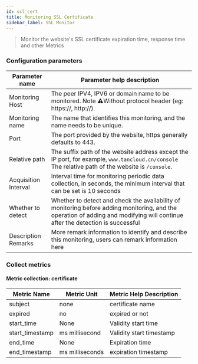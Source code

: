 ```yaml
---
id: ssl_cert  
title: Monitoring SSL Certificate      
sidebar_label: SSL Monitor  
---
```


> Monitor the website's SSL certificate expiration time, response time and other Metrics

### Configuration parameters

| Parameter name | Parameter help description |
| ----------- | ----------- |
| Monitoring Host | The peer IPV4, IPV6 or domain name to be monitored. Note ⚠️Without protocol header (eg: https://, http://). |
| Monitoring name | The name that identifies this monitoring, and the name needs to be unique. |
| Port | The port provided by the website, https generally defaults to 443. |
| Relative path | The suffix path of the website address except the IP port, for example, `www.tancloud.cn/console` The relative path of the website is `/console`. |
| Acquisition Interval | Interval time for monitoring periodic data collection, in seconds, the minimum interval that can be set is 10 seconds |
| Whether to detect | Whether to detect and check the availability of monitoring before adding monitoring, and the operation of adding and modifying will continue after the detection is successful |
| Description Remarks | More remark information to identify and describe this monitoring, users can remark information here |

### Collect metrics

#### Metric collection: certificate

| Metric Name | Metric Unit | Metric Help Description |
| ----------- |------|----------|
| subject | none | certificate name |
| expired | no | expired or not |
| start_time | None | Validity start time |
| start_timestamp | ms millisecond | Validity start timestamp |
| end_time | None | Expiration time |
| end_timestamp | ms milliseconds | expiration timestamp |
